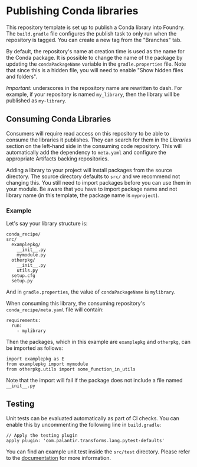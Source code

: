 # Publishing Conda libraries

This repository template is set up to publish a Conda library into Foundry. The ``build.gradle`` file configures the publish task to only run when the repository is tagged. You can create a new tag from the "Branches" tab.

By default, the repository's name at creation time is used as the name for the Conda package. It is possible to change the name of the package by updating the ``condaPackageName`` variable in the ``gradle.properties`` file. Note that since this is a hidden file, you will need to enable "Show hidden files and folders".

*Important:* underscores in the repository name are rewritten to dash. For example, if your repository is named `my_library`, then the library will be published as `my-library`.

## Consuming Conda Libraries

Consumers will require read access on this repository to be able to consume the libraries it publishes. They can search for them in the *Libraries* section on the left-hand side in the consuming code repository. This will automatically add the dependency to ``meta.yaml`` and configure the appropriate Artifacts backing repositories.

Adding a library to your project will install packages from the source directory. The source directory defaults to ``src/`` and we recommend not changing this. You still need to import packages before you can use them in your module. Be aware that you have to import package name and not library name (in this template, the package name is ``myproject``).

### Example

Let's say your library structure is:

```
conda_recipe/
src/
  examplepkg/
    __init__.py
    mymodule.py
  otherpkg/
    __init__.py
    utils.py
  setup.cfg
  setup.py
```

And in ``gradle.properties``, the value of ``condaPackageName`` is ``mylibrary``.

When consuming this library, the consuming repository's ``conda_recipe/meta.yaml`` file will contain:

```
requirements:
  run:
    - mylibrary
```

Then the packages, which in this example are ``examplepkg`` and ``otherpkg``, can be imported as follows:

```
import examplepkg as E
from examplepkg import mymodule
from otherpkg.utils import some_function_in_utils
```

Note that the import will fail if the package does not include a file named ``__init__.py``

## Testing

Unit tests can be evaluated automatically as part of CI checks. You can enable this by uncommenting the following line in `build.gradle`:

```
// Apply the testing plugin
apply plugin: 'com.palantir.transforms.lang.pytest-defaults'
```

You can find an example unit test inside the `src/test` directory. Please refer to the [documentation](https://www.palantir.com/docs/foundry/transforms-python/unit-tests/#enabling-tests) for more information.
